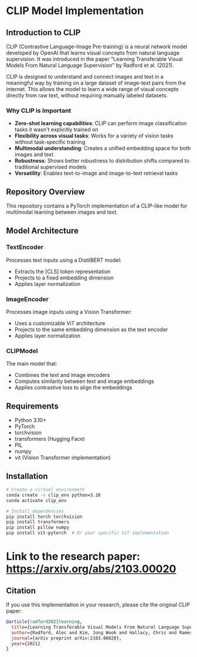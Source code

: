# CLIP Model Implementation

## Introduction to CLIP

CLIP (Contrastive Language-Image Pre-training) is a neural network model developed by OpenAI that learns visual concepts from natural language supervision. It was introduced in the paper "Learning Transferable Visual Models From Natural Language Supervision" by Radford et al. (2021).

CLIP is designed to understand and connect images and text in a meaningful way by training on a large dataset of image-text pairs from the internet. This allows the model to learn a wide range of visual concepts directly from raw text, without requiring manually labeled datasets.

### Why CLIP is Important

- **Zero-shot learning capabilities**: CLIP can perform image classification tasks it wasn't explicitly trained on
- **Flexibility across visual tasks**: Works for a variety of vision tasks without task-specific training
- **Multimodal understanding**: Creates a unified embedding space for both images and text
- **Robustness**: Shows better robustness to distribution shifts compared to traditional supervised models
- **Versatility**: Enables text-to-image and image-to-text retrieval tasks

## Repository Overview

This repository contains a PyTorch implementation of a CLIP-like model for multimodal learning between images and text.

## Model Architecture

### TextEncoder
Processes text inputs using a DistilBERT model:
- Extracts the [CLS] token representation
- Projects to a fixed embedding dimension
- Applies layer normalization

### ImageEncoder
Processes image inputs using a Vision Transformer:
- Uses a customizable ViT architecture
- Projects to the same embedding dimension as the text encoder
- Applies layer normalization

### CLIPModel
The main model that:
- Combines the text and image encoders
- Computes similarity between text and image embeddings
- Applies contrastive loss to align the embeddings

## Requirements

- Python 3.10+
- PyTorch
- torchvision
- transformers (Hugging Face)
- PIL
- numpy
- vit (Vision Transformer implementation)

## Installation

```bash
# Create a virtual environment
conda create -n clip_env python=3.10
conda activate clip_env

# Install dependencies
pip install torch torchvision
pip install transformers
pip install pillow numpy
pip install vit-pytorch  # Or your specific ViT implementation

```


# Link to the research paper: https://arxiv.org/abs/2103.00020
## Citation

If you use this implementation in your research, please cite the original CLIP paper:

```bibtex
@article{radford2021learning,
  title={Learning Transferable Visual Models From Natural Language Supervision},
  author={Radford, Alec and Kim, Jong Wook and Hallacy, Chris and Ramesh, Aditya and Goh, Gabriel and Agarwal, Sandhini and Sastry, Girish and Askell, Amanda and Mishkin, Pamela and Clark, Jack and others},
  journal={arXiv preprint arXiv:2103.00020},
  year={2021}
}
